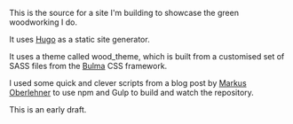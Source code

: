 This is the source for a site I'm building to showcase the green woodworking I do.

It uses [Hugo][] as a static site generator.

It uses a theme called wood_theme, which is built from a customised set of SASS files from the [Bulma][] CSS framework.

I used some quick and clever scripts from a blog post by [Markus Oberlehner][Markus] to use npm and Gulp to build and watch the repository.

This is an early draft. 

[Hugo]: http://gohugo.io/
[Bulma]: github.com/jgthms/bulma
[Markus]: https://markus.oberlehner.net/blog/using-gulp-and-uncss-in-combination-with-sass-based-hugo-themes/